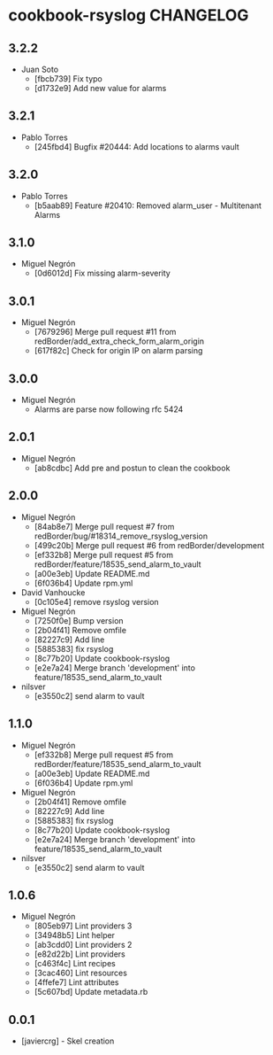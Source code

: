 cookbook-rsyslog CHANGELOG
===============

## 3.2.2

  - Juan Soto
    - [fbcb739] Fix typo
    - [d1732e9] Add new value for alarms

## 3.2.1

  - Pablo Torres
    - [245fbd4] Bugfix #20444: Add locations to alarms vault

## 3.2.0

  - Pablo Torres
    - [b5aab89] Feature #20410: Removed alarm_user - Multitenant Alarms

## 3.1.0

  - Miguel Negrón
    - [0d6012d] Fix missing alarm-severity

## 3.0.1

  - Miguel Negrón
    - [7679296] Merge pull request #11 from redBorder/add_extra_check_form_alarm_origin
    - [617f82c] Check for origin IP on alarm parsing

## 3.0.0

  - Miguel Negrón
    - Alarms are parse now following rfc 5424

## 2.0.1

  - Miguel Negrón
    - [ab8cdbc] Add pre and postun to clean the cookbook

## 2.0.0

  - Miguel Negrón
    - [84ab8e7] Merge pull request #7 from redBorder/bug/#18314_remove_rsyslog_version
    - [499c20b] Merge pull request #6 from redBorder/development
    - [ef332b8] Merge pull request #5 from redBorder/feature/18535_send_alarm_to_vault
    - [a00e3eb] Update README.md
    - [6f036b4] Update rpm.yml
  - David Vanhoucke
    - [0c105e4] remove rsyslog version
  - Miguel Negrón
    - [7250f0e] Bump version
    - [2b04f41] Remove omfile
    - [82227c9] Add line
    - [5885383] fix rsyslog
    - [8c77b20] Update cookbook-rsyslog
    - [e2e7a24] Merge branch 'development' into feature/18535_send_alarm_to_vault
  - nilsver
    - [e3550c2] send alarm to vault

## 1.1.0

  - Miguel Negrón
    - [ef332b8] Merge pull request #5 from redBorder/feature/18535_send_alarm_to_vault
    - [a00e3eb] Update README.md
    - [6f036b4] Update rpm.yml
  - Miguel Negrón
    - [2b04f41] Remove omfile
    - [82227c9] Add line
    - [5885383] fix rsyslog
    - [8c77b20] Update cookbook-rsyslog
    - [e2e7a24] Merge branch 'development' into feature/18535_send_alarm_to_vault
  - nilsver
    - [e3550c2] send alarm to vault

## 1.0.6

  - Miguel Negrón
    - [805eb97] Lint providers 3
    - [34948b5] Lint helper
    - [ab3cdd0] Lint providers 2
    - [e82d22b] Lint providers
    - [c463f4c] Lint recipes
    - [3cac460] Lint resources
    - [4ffefe7] Lint attributes
    - [5c607bd] Update metadata.rb

0.0.1
-----
- [javiercrg] - Skel creation

